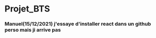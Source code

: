 # Projet_BTS
### Manuel(15/12/2021) j'essaye d'installer react dans un github perso mais ji arrive pas 
